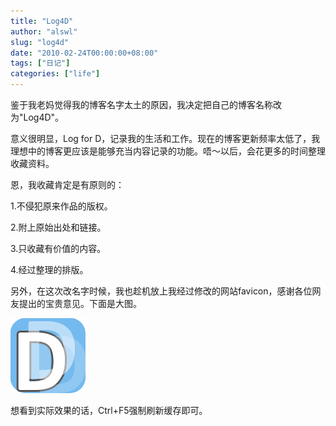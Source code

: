 ```yaml
---
title: "Log4D"
author: "alswl"
slug: "log4d"
date: "2010-02-24T00:00:00+08:00"
tags: ["日记"]
categories: ["life"]
---
```


鉴于我老妈觉得我的博客名字太土的原因，我决定把自己的博客名称改为"Log4D"。

意义很明显，Log for
D，记录我的生活和工作。现在的博客更新频率太低了，我理想中的博客更应该是能够充当内容记录的功能。唔～以后，会花更多的时间整理收藏资料。

恩，我收藏肯定是有原则的：

1.不侵犯原来作品的版权。

2.附上原始出处和链接。

3.只收藏有价值的内容。

4.经过整理的排版。

另外，在这次改名字时候，我也趁机放上我经过修改的网站favicon，感谢各位网友提出的宝贵意见。下面是大图。

![image](../../static/images/upload_dropbox/201002/d2.png)

想看到实际效果的话，Ctrl+F5强制刷新缓存即可。

